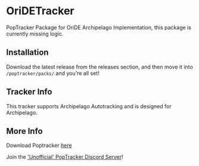 # OriDETracker
PopTracker Package for OriDE Archipelago Implementation, this package is currently missing logic. 

## Installation

Download the latest release from the releases section, and then move it into `/poptracker/packs/` and you're all set!

## Tracker Info

This tracker supports Archipelago Autotracking and is designed for Archipelago.

## More Info

Download Poptracker [here](https://github.com/black-sliver/PopTracker)

Join the ['Unofficial' PopTracker Discord Server](https://discord.com/invite/gwThqMCPgK)!